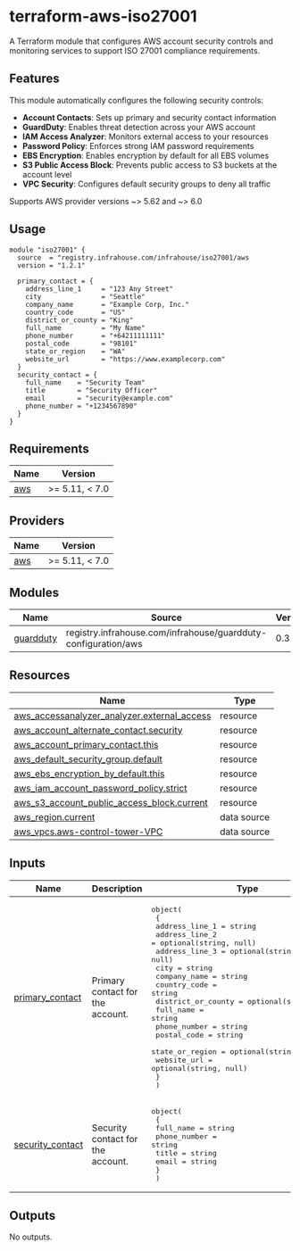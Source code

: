 # terraform-aws-iso27001

A Terraform module that configures AWS account security controls and monitoring services to support ISO 27001 compliance requirements.

## Features

This module automatically configures the following security controls:

- **Account Contacts**: Sets up primary and security contact information
- **GuardDuty**: Enables threat detection across your AWS account
- **IAM Access Analyzer**: Monitors external access to your resources
- **Password Policy**: Enforces strong IAM password requirements
- **EBS Encryption**: Enables encryption by default for all EBS volumes
- **S3 Public Access Block**: Prevents public access to S3 buckets at the account level
- **VPC Security**: Configures default security groups to deny all traffic

Supports AWS provider versions ~> 5.62 and ~> 6.0

## Usage

```hcl
module "iso27001" {
  source  = "registry.infrahouse.com/infrahouse/iso27001/aws
  version = "1.2.1"

  primary_contact = {
    address_line_1     = "123 Any Street"
    city               = "Seattle"
    company_name       = "Example Corp, Inc."
    country_code       = "US"
    district_or_county = "King"
    full_name          = "My Name"
    phone_number       = "+64211111111"
    postal_code        = "98101"
    state_or_region    = "WA"
    website_url        = "https://www.examplecorp.com"
  }
  security_contact = {
    full_name    = "Security Team"
    title        = "Security Officer"
    email        = "security@example.com"
    phone_number = "+1234567890"
  }
}
```
## Requirements

| Name | Version |
|------|---------|
| <a name="requirement_aws"></a> [aws](#requirement\_aws) | >= 5.11, < 7.0 |

## Providers

| Name | Version |
|------|---------|
| <a name="provider_aws"></a> [aws](#provider\_aws) | >= 5.11, < 7.0 |

## Modules

| Name | Source | Version |
|------|--------|---------|
| <a name="module_guardduty"></a> [guardduty](#module\_guardduty) | registry.infrahouse.com/infrahouse/guardduty-configuration/aws | 0.3.0 |

## Resources

| Name | Type |
|------|------|
| [aws_accessanalyzer_analyzer.external_access](https://registry.terraform.io/providers/hashicorp/aws/latest/docs/resources/accessanalyzer_analyzer) | resource |
| [aws_account_alternate_contact.security](https://registry.terraform.io/providers/hashicorp/aws/latest/docs/resources/account_alternate_contact) | resource |
| [aws_account_primary_contact.this](https://registry.terraform.io/providers/hashicorp/aws/latest/docs/resources/account_primary_contact) | resource |
| [aws_default_security_group.default](https://registry.terraform.io/providers/hashicorp/aws/latest/docs/resources/default_security_group) | resource |
| [aws_ebs_encryption_by_default.this](https://registry.terraform.io/providers/hashicorp/aws/latest/docs/resources/ebs_encryption_by_default) | resource |
| [aws_iam_account_password_policy.strict](https://registry.terraform.io/providers/hashicorp/aws/latest/docs/resources/iam_account_password_policy) | resource |
| [aws_s3_account_public_access_block.current](https://registry.terraform.io/providers/hashicorp/aws/latest/docs/resources/s3_account_public_access_block) | resource |
| [aws_region.current](https://registry.terraform.io/providers/hashicorp/aws/latest/docs/data-sources/region) | data source |
| [aws_vpcs.aws-control-tower-VPC](https://registry.terraform.io/providers/hashicorp/aws/latest/docs/data-sources/vpcs) | data source |

## Inputs

| Name | Description | Type | Default | Required |
|------|-------------|------|---------|:--------:|
| <a name="input_primary_contact"></a> [primary\_contact](#input\_primary\_contact) | Primary contact for the account. | <pre>object(<br/>    {<br/>      address_line_1     = string<br/>      address_line_2     = optional(string, null)<br/>      address_line_3     = optional(string, null)<br/>      city               = string<br/>      company_name       = string<br/>      country_code       = string<br/>      district_or_county = optional(string, null)<br/>      full_name          = string<br/>      phone_number       = string<br/>      postal_code        = string<br/>      state_or_region    = optional(string, null)<br/>      website_url        = optional(string, null)<br/>    }<br/>  )</pre> | n/a | yes |
| <a name="input_security_contact"></a> [security\_contact](#input\_security\_contact) | Security contact for the account. | <pre>object(<br/>    {<br/>      full_name    = string<br/>      phone_number = string<br/>      title        = string<br/>      email        = string<br/>    }<br/>  )</pre> | n/a | yes |

## Outputs

No outputs.
